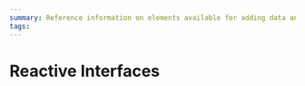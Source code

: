 ```yaml
---
summary: Reference information on elements available for adding data and logic to Reactive Web apps, as well as designing screens and layouts.
tags: 
---
```


# Reactive Interfaces
